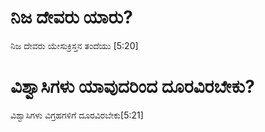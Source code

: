 # ನಿಜ ದೇವರು ಯಾರು?
ನಿಜ ದೇವರು  ಯೇಸುಕ್ರಿಸ್ತನ ತಂದೆಯು [5:20]

# ವಿಶ್ವಾಸಿಗಳು ಯಾವುದರಿಂದ ದೂರವಿರಬೇಕು?
ವಿಶ್ವಾಸಿಗಳು ವಿಗ್ರಹಗಳಿಗೆ ದೂರವಿರಬೇಕು[5:21]

